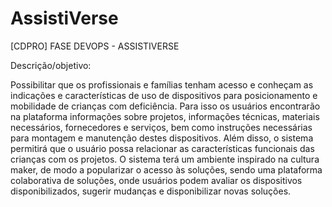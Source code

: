 # AssistiVerse

[CDPRO] FASE DEVOPS - ASSISTIVERSE 

Descrição/objetivo:

Possibilitar que os profissionais e famílias tenham acesso e conheçam as indicações e características de uso de dispositivos para posicionamento e mobilidade de crianças com deficiência.
Para isso os usuários encontrarão na plataforma informações sobre projetos, informações técnicas, materiais necessários, fornecedores e serviços, bem como instruções necessárias para montagem e manutenção destes dispositivos. 
Além disso, o sistema permitirá que o usuário possa relacionar as características funcionais das crianças com os projetos.
O sistema terá um ambiente inspirado na cultura maker, de modo a popularizar o acesso às soluções, sendo uma plataforma colaborativa de soluções, onde usuários podem avaliar os dispositivos disponibilizados, sugerir mudanças e disponibilizar novas soluções.
